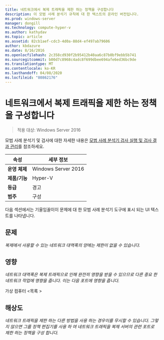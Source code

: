 ```yaml
---
title: 네트워크에서 복제 트래픽을 제한 하는 정책을 구성합니다
description: 이 모범 사례 분석기 규칙에 대 한 텍스트의 온라인 버전입니다.
ms.prod: windows-server
manager: dongill
ms.technology: compute-hyper-v
ms.author: kathydav
ms.topic: article
ms.assetid: 82cb1aef-cdc3-4d0a-88d4-ef497ab79606
author: kbdazure
ms.date: 8/16/2016
ms.openlocfilehash: 2c358cd930f2b95412b40aa6c87b0bf9ebb5b741
ms.sourcegitcommit: b00d7c8968c4adc8f699dbee694afe6ed36bc9de
ms.translationtype: MT
ms.contentlocale: ko-KR
ms.lasthandoff: 04/08/2020
ms.locfileid: "80862176"
---
```

# <a name="configure-a-policy-to-throttle-the-replication-traffic-on-the-network"></a>네트워크에서 복제 트래픽을 제한 하는 정책을 구성합니다

>적용 대상: Windows Server 2016

모범 사례 분석기 및 검사에 대한 자세한 내용은 [모범 사례 분석기 검사 실행 및 검사 결과 관리](https://go.microsoft.com/fwlink/p/?LinkID=223177)를 참조하세요.  
  
|속성|세부 정보|  
|-|-|  
|**운영 체제**|Windows Server 2016|  
|**제품/기능**|Hyper-V|  
|**등급**|경고|  
|**범주**|구성|  
  
다음 섹션에서는 기울임꼴이이 문제에 대 한 모범 사례 분석기 도구에 표시 되는 UI 텍스트를 나타냅니다.  
  
## <a name="issue"></a>문제  
*복제에서 사용할 수 있는 네트워크 대역폭의 양에는 제한이 없을 수 있습니다.*  
  
## <a name="impact"></a>영향  
*네트워크 대역폭은 복제 트래픽으로 인해 완전히 영향을 받을 수 있으므로 다른 중요 한 네트워크 작업에 영향을 줍니다. 이는 다음 포트에 영향을 줍니다.*  
  
가상 컴퓨터 \<목록 >  
  
## <a name="resolution"></a>해상도  
*네트워크 트래픽을 제한 하는 다른 방법을 사용 하는 경우이를 무시할 수 있습니다. 그렇지 않으면 그룹 정책 편집기를 사용 하 여 네트워크 트래픽을 복제 서버의 관련 포트로 제한 하는 정책을 구성 합니다.*  
  
  


